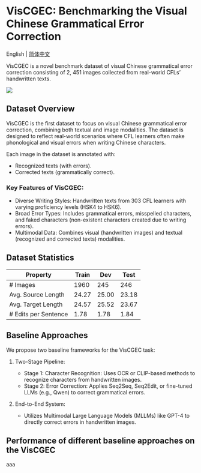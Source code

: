 # VisCGEC: Benchmarking the Visual Chinese Grammatical Error Correction

English | [简体中文](./README.md)


VisCGEC is a novel benchmark dataset of visual Chinese grammatical error correction consisting of 2, 451 images collected from real-world CFLs’ handwritten texts. 


![](./UnifiedGEC.jpg)


## Dataset Overview
VisCGEC is the first dataset to focus on visual Chinese grammatical error correction, combining both textual and image modalities. The dataset is designed to reflect real-world scenarios where CFL learners often make phonological and visual errors when writing Chinese characters. 

Each image in the dataset is annotated with:
- Recognized texts (with errors). 
- Corrected texts (grammatically correct).

### Key Features of VisCGEC:
- Diverse Writing Styles: Handwritten texts from 303 CFL learners with varying proficiency levels (HSK4 to HSK6).
- Broad Error Types: Includes grammatical errors, misspelled characters, and faked characters (non-existent characters created due to writing errors).
- Multimodal Data: Combines visual (handwritten images) and textual (recognized and corrected texts) modalities.


## Dataset Statistics

| Property            | Train | Dev  | Test |
|---------------------|-------|------|------|
| # Images           | 1960  | 245  | 246  |
| Avg. Source Length | 24.27 | 25.00 | 23.18 |
| Avg. Target Length | 24.57 | 25.52 | 23.67 |
| # Edits per Sentence | 1.78  | 1.78 | 1.84 |

## Baseline Approaches
We propose two baseline frameworks for the VisCGEC task:
1. Two-Stage Pipeline:
    - Stage 1: Character Recognition: Uses OCR or CLIP-based methods to recognize characters from handwritten images. 
    - Stage 2: Error Correction: Applies Seq2Seq, Seq2Edit, or fine-tuned LLMs (e.g., Qwen) to correct grammatical errors.

2. End-to-End System:
    - Utilizes Multimodal Large Language Models (MLLMs) like GPT-4 to directly correct errors in handwritten images.


## Performance of different baseline approaches on the VisCGEC



aaa


